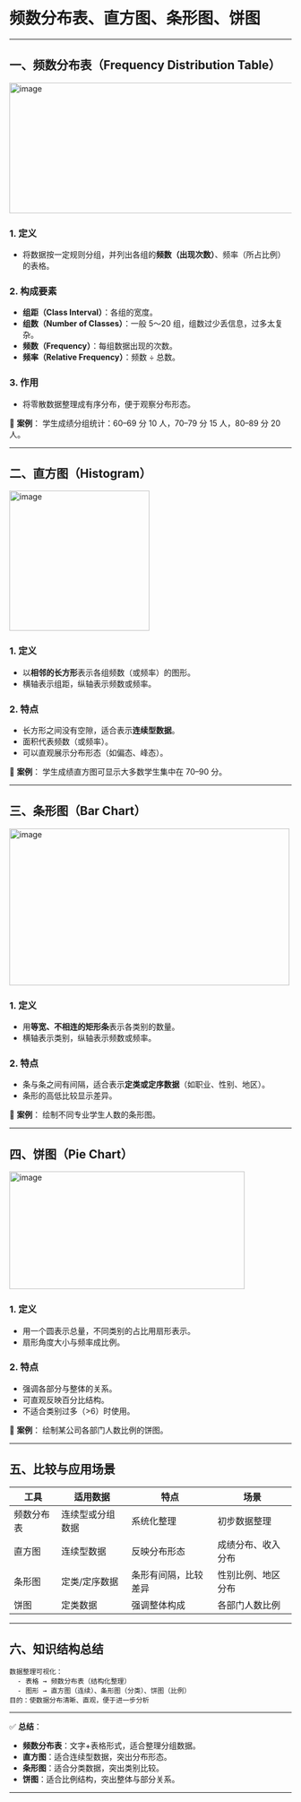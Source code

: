 
# 频数分布表、直方图、条形图、饼图

---

## 一、频数分布表（Frequency Distribution Table）
<img width="700" height="233" alt="image" src="https://github.com/user-attachments/assets/b0bc6bff-273a-4098-9cda-bfc7270d7a63" />


### 1. 定义

* 将数据按一定规则分组，并列出各组的**频数（出现次数）**、频率（所占比例）的表格。

### 2. 构成要素

* **组距（Class Interval）**：各组的宽度。
* **组数（Number of Classes）**：一般 5～20 组，组数过少丢信息，过多太复杂。
* **频数（Frequency）**：每组数据出现的次数。
* **频率（Relative Frequency）**：频数 ÷ 总数。

### 3. 作用

* 将零散数据整理成有序分布，便于观察分布形态。

📍 **案例**：
学生成绩分组统计：60–69 分 10 人，70–79 分 15 人，80–89 分 20 人。

---

## 二、直方图（Histogram）
<img width="250" height="250" alt="image" src="https://github.com/user-attachments/assets/87032eba-2816-4127-8422-fce58f782a80" />

### 1. 定义

* 以**相邻的长方形**表示各组频数（或频率）的图形。
* 横轴表示组距，纵轴表示频数或频率。

### 2. 特点

* 长方形之间没有空隙，适合表示**连续型数据**。
* 面积代表频数（或频率）。
* 可以直观展示分布形态（如偏态、峰态）。

📍 **案例**：
学生成绩直方图可显示大多数学生集中在 70–90 分。

---

## 三、条形图（Bar Chart）
<img width="500" height="280" alt="image" src="https://github.com/user-attachments/assets/a7045189-74ef-42be-8802-0187a853aa6c" />

### 1. 定义

* 用**等宽、不相连的矩形条**表示各类别的数量。
* 横轴表示类别，纵轴表示频数或频率。

### 2. 特点

* 条与条之间有间隔，适合表示**定类或定序数据**（如职业、性别、地区）。
* 条形的高低比较显示差异。

📍 **案例**：
绘制不同专业学生人数的条形图。

---

## 四、饼图（Pie Chart）
<img width="420" height="210" alt="image" src="https://github.com/user-attachments/assets/a30b36aa-baeb-4770-a1eb-fecfba082208" />

### 1. 定义

* 用一个圆表示总量，不同类别的占比用扇形表示。
* 扇形角度大小与频率成比例。

### 2. 特点

* 强调各部分与整体的关系。
* 可直观反映百分比结构。
* 不适合类别过多（>6）时使用。

📍 **案例**：
绘制某公司各部门人数比例的饼图。

---

## 五、比较与应用场景

| 工具    | 适用数据     | 特点         | 场景        |
| ----- | -------- | ---------- | --------- |
| 频数分布表 | 连续型或分组数据 | 系统化整理      | 初步数据整理    |
| 直方图   | 连续型数据    | 反映分布形态     | 成绩分布、收入分布 |
| 条形图   | 定类/定序数据  | 条形有间隔，比较差异 | 性别比例、地区分布 |
| 饼图    | 定类数据     | 强调整体构成     | 各部门人数比例   |

---

## 六、知识结构总结

```
数据整理可视化：
  - 表格 → 频数分布表（结构化整理）
  - 图形 → 直方图（连续）、条形图（分类）、饼图（比例）
目的：使数据分布清晰、直观，便于进一步分析
```

---

✅ **总结**：

* **频数分布表**：文字+表格形式，适合整理分组数据。
* **直方图**：适合连续型数据，突出分布形态。
* **条形图**：适合分类数据，突出类别比较。
* **饼图**：适合比例结构，突出整体与部分关系。

---



